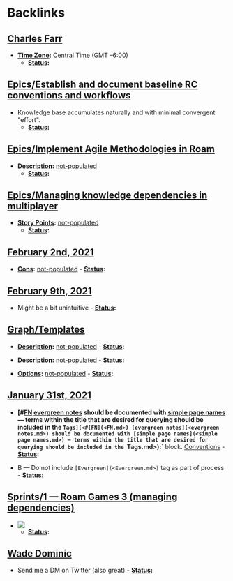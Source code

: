 
# Backlinks
## [Charles Farr](<Charles Farr.md>)
- **[Time Zone](<Time Zone.md>):** Central Time (GMT –6:00)
    - **[Status](<Status.md>):**

## [Epics/Establish and document baseline RC conventions and workflows](<Epics/Establish and document baseline RC conventions and workflows.md>)
- Knowledge base accumulates naturally and with minimal convergent "effort".
    - **[Status](<Status.md>):**

## [Epics/Implement Agile Methodologies in Roam](<Epics/Implement Agile Methodologies in Roam.md>)
- **[Description](<Description.md>):** [not-populated](<not-populated.md>)
    - **[Status](<Status.md>):**

## [Epics/Managing knowledge dependencies in multiplayer](<Epics/Managing knowledge dependencies in multiplayer.md>)
- **[Story Points](<Story Points.md>):** [not-populated](<not-populated.md>)
    - **[Status](<Status.md>):**

## [February 2nd, 2021](<February 2nd, 2021.md>)
- **[Cons](<Cons.md>):** [not-populated](<not-populated.md>)
            - **[Status](<Status.md>):**

## [February 9th, 2021](<February 9th, 2021.md>)
- Might be a bit unintuitive
                            - **[Status](<Status.md>):**

## [Graph/Templates](<Graph/Templates.md>)
- **[Description](<Description.md>):** [not-populated](<not-populated.md>)
                - **[Status](<Status.md>):**

- **[Description](<Description.md>):** [not-populated](<not-populated.md>)
                - **[Status](<Status.md>):**

- **[Options](<Options.md>):** [not-populated](<not-populated.md>)
                - **[Status](<Status.md>):**

## [January 31st, 2021](<January 31st, 2021.md>)
- **[#[FN](<FN.md>) [evergreen notes](<evergreen notes.md>) should be documented with [simple page names](<simple page names.md>) — terms within the title that are desired for querying should be included in the `Tags](<#[FN](<FN.md>) [evergreen notes](<evergreen notes.md>) should be documented with [simple page names](<simple page names.md>) — terms within the title that are desired for querying should be included in the `Tags.md>):**` block. [Conventions](<Conventions.md>)
            - **[Status](<Status.md>):**

- B — Do not include `[Evergreen](<Evergreen.md>)` tag as part of process
            - **[Status](<Status.md>):**

## [Sprints/1 — Roam Games 3 (managing dependencies)](<Sprints/1 — Roam Games 3 (managing dependencies).md>)
- ![](https://firebasestorage.googleapis.com/v0/b/firescript-577a2.appspot.com/o/imgs%2Fapp%2FRoam-Collective%2FXrX08XM4wy.png?alt=media&token=42f9892d-4ddd-493b-af5d-3f09c59b1eae)
    - **[Status](<Status.md>):**

## [Wade Dominic](<Wade Dominic.md>)
- Send me a DM on Twitter (also great)
        - **[Status](<Status.md>):**

